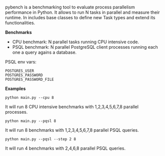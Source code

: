 pybench is a benchmarking tool to evaluate process parallelism performance in
Python. It allows to run N tasks in parallel and measure their runtime. In
includes base classes to define new Task types and extend its functionalities.

**Benchmarks**
- CPU benchmark: N parallel tasks running CPU intensive code.
- PSQL benchmark: N parallel PostgreSQL client processes running each one a
query agains a database.

PSQL env vars:
~~~
POSTGRES_USER
POSTGRES_PASSWORD
POSTGRES_PASSWORD_FILE
~~~

**Examples**

~~~
python main.py --cpu 8
~~~
It will run 8 CPU intensive benchmarks with 1,2,3,4,5,6,7,8 parallel processes.

~~~
python main.py --pqsl 8
~~~
It will run 8 benchmarks with 1,2,3,4,5,6,7,8 parallel PSQL queries.

~~~
python main.py --pqsl --step 2 8
~~~
It will run 4 benchmarks with 2,4,6,8 parallel PSQL queries.
